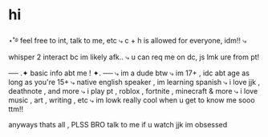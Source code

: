 # hi
⋆˚࿔  feel free to int, talk to me, etc
  ⤷ c + h is allowed for everyone, idm!!
  ⤷ whisper 2 interact bc im likely afk..
  ⤷ u can req me on dc, js lmk ure from pt!

  ── .✦ basic info abt me ! ✦. ──
  ⤷ im a dude btw 
  ⤷ im 17+ , idc abt age as long as you're 15+
  ⤷ native english speaker , im learning spanish
  ⤷ i love jjk , deathnote , and more
  ⤷ i play pt , roblox , fortnite , minecraft & more 
  ⤷ i love music , art , writing , etc
  ⤷ im lowk really cool when u get to know me sooo ttm!!

  anyways thats all , PLSS BRO talk to me if u watch jjk im obsessed
